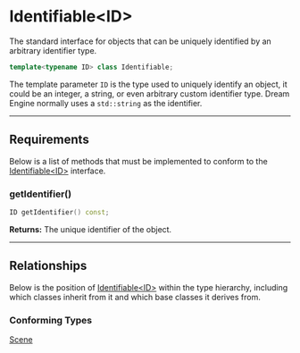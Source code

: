 # Identifiable\<ID\>

The standard interface for objects that can be uniquely 
identified by an arbitrary identifier type.

```c++
template<typename ID> class Identifiable;
```

The template parameter `ID` is the type used to uniquely 
identify an object, it could be an integer, a string, or
even arbitrary custom identifier type. Dream Engine normally 
uses a `std::string` as the identifier.

---

## Requirements
Below is a list of methods that must be implemented to
conform to the [Identifiable\<ID\>](Identifiable.md) interface.

### getIdentifier()

```c++
ID getIdentifier() const;
```

**Returns:** The unique identifier of the object. 

---

## Relationships
Below is the position of [Identifiable\<ID\>](Identifiable.md)
within the type hierarchy, including which classes inherit
from it and which base classes it derives from.

### Conforming Types
[Scene](Scene.md)